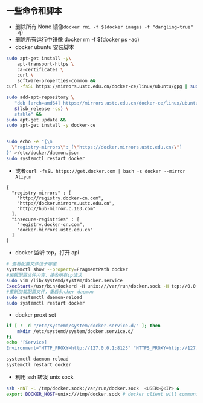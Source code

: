 ## 一些命令和脚本

- 删除所有 None 镜像`docker rmi -f $(docker images -f "dangling=true" -q)`
- 删除所有运行中镜像 docker rm -f \$(docker ps -aq)
- docker ubuntu 安装脚本

```bash
sudo apt-get install -y\
    apt-transport-https \
    ca-certificates \
    curl \
    software-properties-common &&
curl -fsSL https://mirrors.ustc.edu.cn/docker-ce/linux/ubuntu/gpg | sudo apt-key add - &&

sudo add-apt-repository \
   "deb [arch=amd64] https://mirrors.ustc.edu.cn/docker-ce/linux/ubuntu \
   $(lsb_release -cs) \
   stable" &&
sudo apt-get update &&
sudo apt-get install -y docker-ce


sudo echo -e "{\n
  \"registry-mirrors\": [\"https://docker.mirrors.ustc.edu.cn/\"]
}" >/etc/docker/daemon.json
sudo systemctl restart docker
```

- 或者`curl -fsSL https://get.docker.com | bash -s docker --mirror Aliyun`

```
{
  "registry-mirrors" : [
    "http://registry.docker-cn.com",
    "http://docker.mirrors.ustc.edu.cn",
    "http://hub-mirror.c.163.com"
  ],
  "insecure-registries" : [
    "registry.docker-cn.com",
    "docker.mirrors.ustc.edu.cn"
  ]
}
```

- docker 监听 tcp，打开 api

```bash
# 查看配置文件位于哪里
systemctl show --property=FragmentPath docker
#编辑配置文件内容，接收所有ip请求
sudo vim /lib/systemd/system/docker.service
ExecStart=/usr/bin/dockerd -H unix:///var/run/docker.sock -H tcp://0.0.0.0:2376
#重新加载配置文件，重启docker daemon
sudo systemctl daemon-reload
sudo systemctl restart docker
```

- docker proxt set

```sh
if [ ! -d "/etc/systemd/system/docker.service.d/" ]; then
    mkdir /etc/systemd/system/docker.service.d/
fi
echo '[Service]
Environment="HTTP_PROXY=http://127.0.0.1:8123" "HTTPS_PROXY=http://127.0.0.1:8123" "NO_PROXY=localhost,127.0.0.1"' > /etc/systemd/system/docker.service.d/http-proxy.conf

systemctl daemon-reload
systemctl restart docker
```

- 利用 ssh 转发 unix sock

```sh
ssh -nNT -L /tmp/docker.sock:/var/run/docker.sock  <USER>@<IP> &
export DOCKER_HOST=unix:///tmp/docker.sock # docker client will communicate with this sock
```
